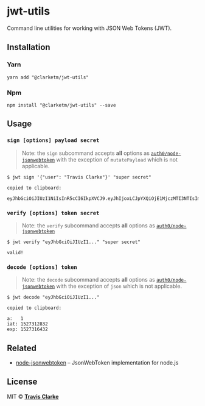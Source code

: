 # jwt-utils

Command line utilities for working with JSON Web Tokens (JWT).

## Installation

### Yarn

```shell
yarn add "@clarketm/jwt-utils"
```

### Npm

```shell
npm install "@clarketm/jwt-utils" --save
```

## Usage

### `sign [options] payload secret`

> Note: the `sign` subcommand accepts **all** options as [`auth0/node-jsonwebtoken`](https://github.com/auth0/node-jsonwebtoken#jwtsignpayload-secretorprivatekey-options-callback)
> with the exception of `mutatePayload` which is not applicable.

```shell
$ jwt sign '{"user": "Travis Clarke"}' "super secret"
```

```shell
copied to clipboard:

eyJhbGciOiJIUzI1NiIsInR5cCI6IkpXVCJ9.eyJhIjoxLCJpYXQiOjE1MjczMTI3NTIsImV4cCI6MTUyNzMxNjM1Mn0.2l4wyaoxNBBY7nvm6sAqAcmXSuuKjBubNo_h42hcigU
```

### `verify [options] token secret`

> Note: the `verify` subcommand accepts **all** options as [`auth0/node-jsonwebtoken`](https://github.com/auth0/node-jsonwebtoken#jwtverifytoken-secretorpublickey-options-callback)

```shell
$ jwt verify "eyJhbGciOiJIUzI1..." "super secret"
```

```
valid!
```

### `decode [options] token`

> Note: the `decode` subcommand accepts **all** options as [`auth0/node-jsonwebtoken`](https://github.com/auth0/node-jsonwebtoken#jwtverifytoken-secretorpublickey-options-callback)
> with the exception of `json` which is not applicable.

```shell
$ jwt decode "eyJhbGciOiJIUzI1..."
```

```shell
copied to clipboard:

a:   1
iat: 1527312832
exp: 1527316432
```

## Related

* [node-jsonwebtoken](https://github.com/auth0/node-jsonwebtoken) – JsonWebToken implementation for node.js

## License

MIT &copy; [**Travis Clarke**](https://blog.travismclarke.com/)
